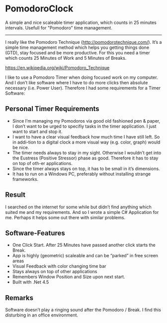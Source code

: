 # PomodoroClock
A simple and nice scaleable timer application, which counts in 25 minutes intervals. Usefull for "Pomodoro" time management.

-----

I really like the Pomodoro Technique (http://pomodorotechnique.com/). It’s a simple time management method which helps you getting things done (GTD), stay focused and be more productive. For this you need a timer which counts 25 Minutes of Work and 5 Minutes of Breaks.

https://en.wikipedia.org/wiki/Pomodoro_Technique

I like to use a Pomodoro Timer when doing focused work on my computer.
And I don’t like software where I have to do more clicks then absolute necessary (i.e. Power User). Therefore I had some requirements for a Timer Software:

## Personal Timer Requirements
* Since I’m managing my Pomodoros via good old fashioned pen & paper, I don’t want to be urged to specifiy tasks in the timer application. I just want to start and stop it.
* I want to have a clear visual feedback how much time I have still left. So in addi-tion to a digital clock a more visual way (e.g. color, graph) would be nice.
* The timer needs always to stay in my sight. Otherwise I wouldn’t get into the Eustress (Positive Stressor) phase as good. Therefore it has to stay on top of oth-er applications.
* Since the timer always stays on top, it has to be small in it’s dimensions.
* It has to run on a Windows PC, preferably without installing strange frameworks. 
## Result 
I searched on the internet for some while but didn’t find anything which suited me and my requirements. And so I wrote a simple C# Application for me. Perhaps it helps some out there with similar problems. 
## Software-Features
* One Click Start. After 25 Minutes have passed another click starts the Break. 
* App is highly (geometric) scaleable and can be “parked” in free screen areas
* Visual Feedback with color changing time bar
* Stays always on top of other applications
* Remembers Window Position and Size upon next start.
* Built with .Net 4.5

## Remarks
Software doesn’t play a ringing sound after the Pomodoro / Break. I find this disturbing in an office environment.   
